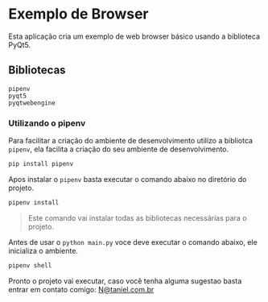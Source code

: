 # Exemplo de Browser 

Esta aplicação cria um exemplo de web browser básico usando a biblioteca PyQt5.


## Bibliotecas

```
pipenv
pyqt5
pyqtwebengine
```
### Utilizando o pipenv

Para facilitar a criação do ambiente de desenvolvimento utilizo a bibliotca `pipenv`, ela facilita a criação do seu ambiente de desenvolvimento.

```bash
pip install pipenv
```

Apos instalar o `pipenv` basta executar o comando abaixo no diretório do projeto.

```bash
pipenv install
```
> Este comando vai instalar todas as bibliotecas necessárias para o projeto.

Antes de usar o `python main.py` voce deve executar o comando abaixo, ele inicializa o ambiente.

```bash
pipenv shell
```

Pronto o projeto vai executar, caso você tenha alguma sugestao basta entrar em contato comigo: [N@taniel.com.br](mailto:n@taniel.com.br?subject=Browser%20Exemplo)
